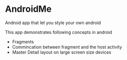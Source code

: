 # AndroidMe
Android app that let you style your own android

This app demonstrates following concepts in android

* Fragments
* Commincation between fragment and the host activity
* Master Detail layout on large screen size devices
